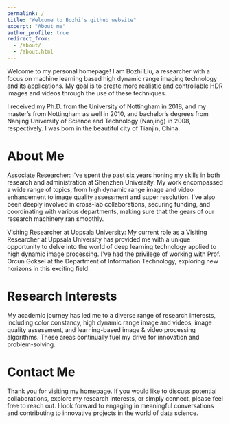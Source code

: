 ```yaml
---
permalink: /
title: "Welcome to Bozhi`s github website"
excerpt: "About me"
author_profile: true
redirect_from: 
  - /about/
  - /about.html
---
```


Welcome to my personal homepage! I am Bozhi Liu, a researcher with a focus on machine learning based high dynamic range imaging technology and its applications. My goal is to create more realistic and controllable HDR images and videos through the use of these techniques. 

I received my Ph.D. from the University of Nottingham in 2018, and my master’s from Nottingham as well in 2010, and bachelor’s degrees from Nanjing University of Science and Technology (Nanjing) in 2008, respectively. I was born in the beautiful city of Tianjin, China.

About Me
======
Associate Researcher: I've spent the past six years honing my skills in both research and administration at Shenzhen University. My work encompassed a wide range of topics, from high dynamic range image and video enhancement to image quality assessment and super resolution. I've also been deeply involved in cross-lab collaborations, securing funding, and coordinating with various departments, making sure that the gears of our research machinery ran smoothly.

Visiting Researcher at Uppsala University: My current role as a Visiting Researcher at Uppsala University has provided me with a unique opportunity to delve into the world of deep learning technology applied to high dynamic image processing. I've had the privilege of working with Prof. Orcun Goksel at the Department of Information Technology, exploring new horizons in this exciting field.

Research Interests
======
My academic journey has led me to a diverse range of research interests, including color constancy, high dynamic range image and videos, image quality assessment, and learning-based image & video processing algorithms. These areas continually fuel my drive for innovation and problem-solving.

Contact Me
======
Thank you for visiting my homepage. If you would like to discuss potential collaborations, explore my research interests, or simply connect, please feel free to reach out. I look forward to engaging in meaningful conversations and contributing to innovative projects in the world of data science.
